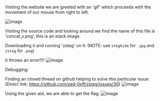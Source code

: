 Visiting the website we are greeted with an 'gif' which proceeds with the movement of our mouse from right to left.

![image](https://github.com/user-attachments/assets/1405b677-d184-4ed1-9428-7eb1ba195eb8)


Visiting the source code and looking around we find the name of this file is 'concat_v.png', this is an stack image.

Downloading it and running 'zsteg' on it: (NOTE: use `steghide` for ``.jpg`` and `zsteg` for ``.png``)

It throws an error!!!!
![image](https://github.com/user-attachments/assets/501c717b-a727-428e-8c45-004729c5631e)

Debugging:

Finding an closed thread on github helping to solve this perticular issue: (Direct link: https://github.com/zed-0xff/zsteg/issues/30)
![image](https://github.com/user-attachments/assets/51977289-dc5f-4cb5-b4cb-22b045899299)


Using the given aid, we are able to get the flag:
![image](https://github.com/user-attachments/assets/5da1d3bc-d93a-48d9-8f67-74ab2019cd33)


